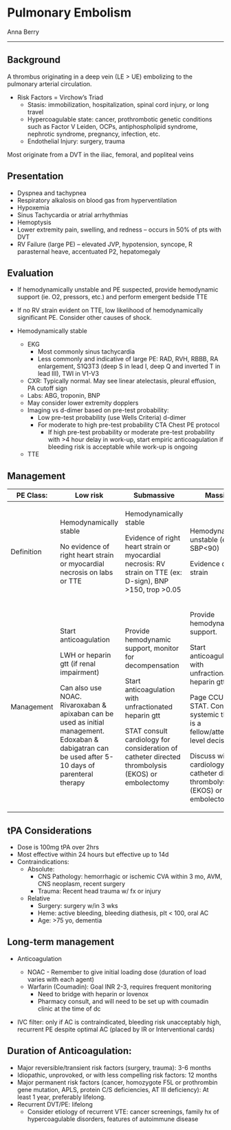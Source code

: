 # Pulmonary Embolism

Anna Berry

---

## Background

A thrombus originating in a deep vein (LE \> UE) embolizing to the
    pulmonary arterial circulation.

- Risk Factors = Virchow’s Triad
    - Stasis: immobilization, hospitalization, spinal cord injury, or long
        travel
    - Hypercoagulable state: cancer, prothrombotic genetic conditions such
        as Factor V Leiden, OCPs, antiphospholipid syndrome, nephrotic
        syndrome, pregnancy, infection, etc.
    - Endothelial Injury: surgery, trauma

Most originate from a DVT in the iliac, femoral, and popliteal veins

## Presentation

- Dyspnea and tachypnea
- Respiratory alkalosis on blood gas from hyperventilation
- Hypoxemia
- Sinus Tachycardia or atrial arrhythmias
- Hemoptysis
- Lower extremity pain, swelling, and redness – occurs in 50% of pts
    with DVT
- RV Failure (large PE) – elevated JVP, hypotension, syncope, R
    parasternal heave, accentuated P2, hepatomegaly

## Evaluation

- If hemodynamically unstable and PE suspected, provide hemodynamic
    support (ie. O2, pressors, etc.) and perform emergent bedside TTE
- If no RV strain evident on TTE, low likelihood of hemodynamically
    significant PE. Consider other causes of shock.

- Hemodynamically stable
    - EKG
        - Most commonly sinus tachycardia
        - Less commonly and indicative of large PE: RAD, RVH, RBBB, RA
            enlargement, S1Q3T3 (deep S in lead I, deep Q and inverted T in
            lead III), TWI in V1-V3
    - CXR: Typically normal. May see linear atelectasis, pleural effusion,
        PA cutoff sign
    - Labs: ABG, troponin, BNP
    - May consider lower extremity dopplers
    - Imaging vs d-dimer based on pre-test probability:
        - Low pre-test probability (use Wells Criteria) d-dimer
        - For moderate to high pre-test probability CTA Chest PE protocol
            - If high pre-test probability or moderate pre-test
                probability with \>4 hour delay in work-up, start empiric
                anticoagulation if bleeding risk is acceptable while work-up
                is ongoing
    - TTE

## Management

<table>
<colgroup>
<col style="width: 17%" />
<col style="width: 26%" />
<col style="width: 26%" />
<col style="width: 29%" />
</colgroup>
<thead>
<tr class="header">
<th>PE Class:</th>
<th>Low risk</th>
<th>Submassive</th>
<th>Massive</th>
</tr>
</thead>
<tbody>
<tr class="odd">
<td>Definition</td>
<td><p>Hemodynamically stable</p>
<p>No evidence of right heart strain or myocardial necrosis on labs or
TTE</p></td>
<td><p>Hemodynamically stable</p>
<p>Evidence of right heart strain or myocardial necrosis: RV strain on
TTE (ex: D-sign), BNP &gt;150, trop &gt;0.05</p></td>
<td><p>Hemodynamically unstable (ex: SBP&lt;90)</p>
<p>Evidence of RV strain</p></td>
</tr>
<tr class="even">
<td>Management</td>
<td><p>Start anticoagulation</p>
<p>LWH or heparin gtt (if renal impairment)</p>
<p>Can also use NOAC. Rivaroxaban &amp; apixaban can be used as initial
management. Edoxaban &amp; dabigatran can be used after 5-10 days of
parenteral therapy</p></td>
<td><p>Provide hemodynamic support, monitor for decompensation</p>
<p>Start anticoagulation with unfractionated heparin gtt</p>
<p>STAT consult cardiology for consideration of catheter directed
thrombolysis (EKOS) or embolectomy</p></td>
<td><p>Provide hemodynamic support.</p>
<p>Start anticoagulation with unfractionated heparin gtt</p>
<p>Page CCU fellow STAT. Consider systemic tPA (this is a
fellow/attending level decision).</p>
<p>Discuss with cardiology catheter directed thrombolysis (EKOS) or
embolectomy</p></td>
</tr>
</tbody>
</table>

## tPA Considerations

- Dose is 100mg tPA over 2hrs
- Most effective within 24 hours but effective up to 14d
- Contraindications:
    - Absolute:
        - CNS Pathology: hemorrhagic or ischemic CVA within 3 mo, AVM,
            CNS neoplasm, recent surgery
        - Trauma: Recent head trauma w/ fx or injury
    - Relative
        - Surgery: surgery w/in 3 wks
        - Heme: active bleeding, bleeding diathesis, plt \< 100, oral
            AC
        - Age: \>75 yo, dementia

## Long-term management

- Anticoagulation
    - NOAC - Remember to give initial loading dose (duration of load
    varies with each agent)
    - Warfarin (Coumadin): Goal INR 2-3, requires frequent monitoring
        - Need to bridge with heparin or lovenox
        - Pharmacy consult, and will need to be set up with coumadin clinic at
        the time of dc

-   IVC filter: only if AC is contraindicated, bleeding risk
    unacceptably high, recurrent PE despite optimal AC (placed by IR or
    Interventional cards)

   ## Duration of Anticoagulation:

- Major reversible/transient risk factors (surgery, trauma): 3-6
    months
- Idiopathic, unprovoked, or with less compelling risk factors: 12
    months
- Major permanent risk factors (cancer, homozygote F5L or prothrombin
    gene mutation, APLS, protein C/S deficiencies, AT III deficiency):
    At least 1 year, preferably lifelong.
-   Recurrent DVT/PE: lifelong
    - Consider etiology of recurrent VTE: cancer screenings, family hx of
    hypercoagulable disorders, features of autoimmune disease
